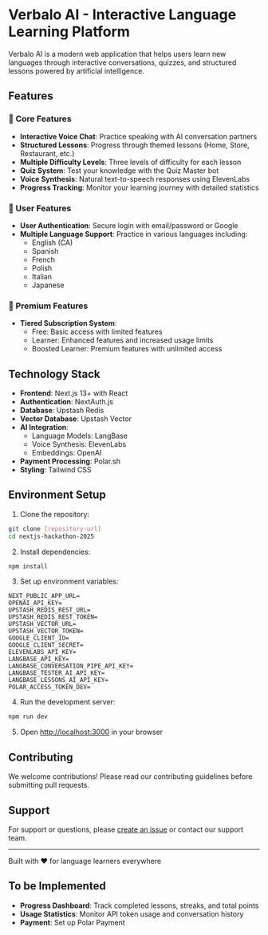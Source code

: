 # Verbalo AI - Interactive Language Learning Platform

Verbalo AI is a modern web application that helps users learn new languages through interactive conversations, quizzes, and structured lessons powered by artificial intelligence.

## Features

### 🎯 Core Features
- **Interactive Voice Chat**: Practice speaking with AI conversation partners
- **Structured Lessons**: Progress through themed lessons (Home, Store, Restaurant, etc.)
- **Multiple Difficulty Levels**: Three levels of difficulty for each lesson
- **Quiz System**: Test your knowledge with the Quiz Master bot
- **Voice Synthesis**: Natural text-to-speech responses using ElevenLabs
- **Progress Tracking**: Monitor your learning journey with detailed statistics

### 👤 User Features
- **User Authentication**: Secure login with email/password or Google
- **Multiple Language Support**: Practice in various languages including:
  - English (CA)
  - Spanish
  - French
  - Polish
  - Italian
  - Japanese

### 💎 Premium Features
- **Tiered Subscription System**:
  - Free: Basic access with limited features
  - Learner: Enhanced features and increased usage limits
  - Boosted Learner: Premium features with unlimited access

## Technology Stack

- **Frontend**: Next.js 13+ with React
- **Authentication**: NextAuth.js
- **Database**: Upstash Redis
- **Vector Database**: Upstash Vector
- **AI Integration**: 
  - Language Models: LangBase
  - Voice Synthesis: ElevenLabs
  - Embeddings: OpenAI
- **Payment Processing**: Polar.sh
- **Styling**: Tailwind CSS

## Environment Setup

1. Clone the repository:
```bash
git clone [repository-url]
cd nextjs-hackathon-2025
```

2. Install dependencies:
```bash
npm install
```

3. Set up environment variables:
```env
NEXT_PUBLIC_APP_URL=
OPENAI_API_KEY=
UPSTASH_REDIS_REST_URL=
UPSTASH_REDIS_REST_TOKEN=
UPSTASH_VECTOR_URL=
UPSTASH_VECTOR_TOKEN=
GOOGLE_CLIENT_ID=
GOOGLE_CLIENT_SECRET=
ELEVENLABS_API_KEY=
LANGBASE_API_KEY=
LANGBASE_CONVERSATION_PIPE_API_KEY=
LANGBASE_TESTER_AI_API_KEY=
LANGBASE_LESSONS_AI_API_KEY=
POLAR_ACCESS_TOKEN_DEV=
```

4. Run the development server:
```bash
npm run dev
```

5. Open [http://localhost:3000](http://localhost:3000) in your browser

## Contributing

We welcome contributions! Please read our contributing guidelines before submitting pull requests.


## Support

For support or questions, please [create an issue](repository-issues-url) or contact our support team.

---

Built with ❤️ for language learners everywhere

## To be Implemented
- **Progress Dashboard**: Track completed lessons, streaks, and total points
- **Usage Statistics**: Monitor API token usage and conversation history
- **Payment**: Set up Polar Payment
